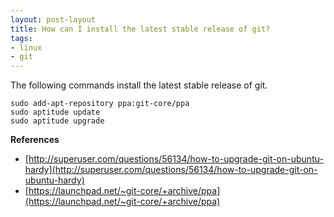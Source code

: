 ```yaml
---
layout: post-layout
title: How can I install the latest stable release of git?
tags:
- linux
- git
---
```


The following commands install the latest stable release of git.

    sudo add-apt-repository ppa:git-core/ppa
    sudo aptitude update
    sudo aptitude upgrade

**References**

- [http://superuser.com/questions/56134/how-to-upgrade-git-on-ubuntu-hardy](http://superuser.com/questions/56134/how-to-upgrade-git-on-ubuntu-hardy)
- [https://launchpad.net/~git-core/+archive/ppa](https://launchpad.net/~git-core/+archive/ppa)

